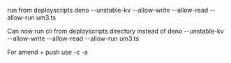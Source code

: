 run from deployscripts
deno --unstable-kv --allow-write --allow-read --allow-run um3.ts

Can now run cli from deployscripts directory instead of deno --unstable-kv --allow-write --allow-read --allow-run um3.ts

For amend + push use -c -a

